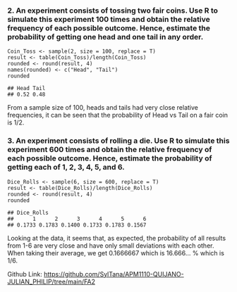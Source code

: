 ### 2. An experiment consists of tossing two fair coins. Use R to simulate this experiment 100 times and obtain the relative frequency of each possible outcome. Hence, estimate the probability of getting one head and one tail in any order.

    Coin_Toss <- sample(2, size = 100, replace = T)
    result <- table(Coin_Toss)/length(Coin_Toss)
    rounded <- round(result, 4)
    names(rounded) <- c("Head", "Tail")
    rounded

    ## Head Tail 
    ## 0.52 0.48

From a sample size of 100, heads and tails had very close relative
frequencies, it can be seen that the probability of Head vs Tail on a
fair coin is 1/2.

### 3. An experiment consists of rolling a die. Use R to simulate this experiment 600 times and obtain the relative frequency of each possible outcome. Hence, estimate the probability of getting each of 1, 2, 3, 4, 5, and 6.

    Dice_Rolls <- sample(6, size = 600, replace = T)
    result <- table(Dice_Rolls)/length(Dice_Rolls)
    rounded <- round(result, 4)
    rounded

    ## Dice_Rolls
    ##      1      2      3      4      5      6 
    ## 0.1733 0.1783 0.1400 0.1733 0.1783 0.1567

Looking at the data, it seems that, as expected, the probability of all
results from 1-6 are very close and have only small deviations with each
other. When taking their average, we get 0.1666667 which is 16.666… %
which is 1/6.

Github Link:
<https://github.com/SylTana/APM1110-QUIJANO-JULIAN_PHILIP/tree/main/FA2>
